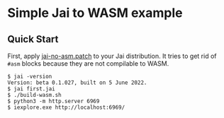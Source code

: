 # Simple Jai to WASM example

## Quick Start

First, apply [jai-no-asm.patch](./jai-no-asm.patch) to your Jai distribution. It tries to get rid of `#asm` blocks because they are not compilable to WASM.

```console
$ jai -version
Version: beta 0.1.027, built on 5 June 2022.
$ jai first.jai
$ ./build-wasm.sh
$ python3 -m http.server 6969
$ iexplore.exe http://localhost:6969/
```
